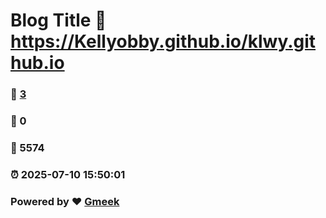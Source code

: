# Blog Title :link: https://Kellyobby.github.io/klwy.github.io 
### :page_facing_up: [3](https://Kellyobby.github.io/klwy.github.io/tag.html) 
### :speech_balloon: 0 
### :hibiscus: 5574 
### :alarm_clock: 2025-07-10 15:50:01 
### Powered by :heart: [Gmeek](https://github.com/Meekdai/Gmeek)
